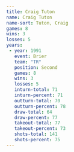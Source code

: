 ```yaml
---
title: Craig Tuton
name: Craig Tuton
name-sort: Tuton, Craig
games: 8
wins: 3
losses: 5
years:
 - year: 1991
   event: Brier
   team: "TR"
   position: Second
   games: 8
   wins: 3
   losses: 5
   inturn-total: 71
   inturn-percent: 71
   outturn-total: 70
   outturn-percent: 78
   draw-total: 64
   draw-percent: 77
   takeout-total: 77
   takeout-percent: 73
   shots-total: 141
   shots-percent: 75
---
```

